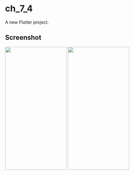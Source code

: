 # ch_7_4

A new Flutter project.

## Screenshot

<img src="https://user-images.githubusercontent.com/111499824/222444324-90986c96-33ef-484e-9ed5-83d4a713e78e.png" alt="" data-canonical-src="https://gyazo.com/eb5c5741b6a9a16c692170a41a49c858.png" width="200" height="400" />      <img src="https://user-images.githubusercontent.com/111499824/222444349-fbd4f71f-afce-46b1-bab7-5f1861c95537.png" alt="" data-canonical-src="https://gyazo.com/eb5c5741b6a9a16c692170a41a49c858.png" width="200" height="400" />


